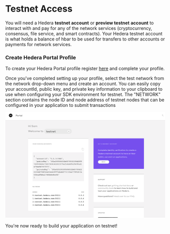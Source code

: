 # Testnet Access

You will need a Hedera **testnet account** or **preview testnet** **account** to interact with and pay for any of the network services \(cryptocurrency, consensus, file service, and smart contracts\). Your Hedera testnet account is what holds a balance of hbar to be used for transfers to other accounts or payments for network services.

### Create Hedera Portal Profile

To create your Hedera Portal profile register [here](https://portal.hedera.com/register) and complete your profile.

Once you've completed setting up your profile, select the test network from the network drop-down menu and create an account. You can easily copy your accountId, public key, and private key information to your clipboard to use when configuring your SDK environment for testnet. The "NETWORK" section contains the node ID and node address of testnet nodes that can be configured in your application to submit transactions

![](../.gitbook/assets/testnet.png)

You're now ready to build your application on testnet!

